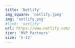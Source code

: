 ```yaml
---
title: 'Netlify'
img_square: 'netlify.jpeg'
img: 'netlify.png'
#link: 'netlify'
url: https://www.netlify.com/
tier: 'MVP Partners'
size: 'h-12'
---
```

